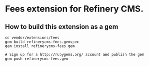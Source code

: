 # Fees extension for Refinery CMS.

## How to build this extension as a gem

    cd vendor/extensions/fees
    gem build refinerycms-fees.gemspec
    gem install refinerycms-fees.gem

    # Sign up for a http://rubygems.org/ account and publish the gem
    gem push refinerycms-fees.gem